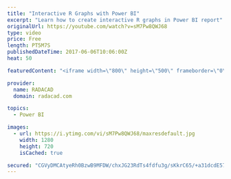 ```yaml
---
title: "Interactive R Graphs with Power BI"
excerpt: "Learn how to create interactive R graphs in Power BI report"
originalUrl: https://youtube.com/watch?v=sM7Pw8QWJ68
type: video
price: Free
length: PT5M7S
publishedDateTime: 2017-06-06T10:06:00Z
heat: 50

featuredContent: "<iframe width=\"800\" height=\"500\" frameborder=\"0\" src=\"https://www.youtube.com/embed/sM7Pw8QWJ68\" allow=\"accelerometer; autoplay; encrypted-media; gyroscope; picture-in-picture\" allowfullscreen></iframe>"

provider:
  name: RADACAD
  domain: radacad.com

topics:
  - Power BI

images:
  - url: https://i.ytimg.com/vi/sM7Pw8QWJ68/maxresdefault.jpg
    width: 1280
    height: 720
    isCached: true

secured: "CGVyDMCAtyeRh0BzwB9MFDW/chxJG23RdTs4fdfu3g/sKkrC65/+a31dcdE57Sybq3BwEl57v7nFpbwektXIhLeUTrn5AvIq5PNpcf3bnmsNMuKuh2FbglIj6NVzE0DK5dENO0QxkgiC+sGRnHZVqPTXARwEzHBJI8yFAfqw8XojIodeeY4wuPKs5cCAVP02Zal6b+xBfaW497ZJvnlg40ZneEFwsak4oENcFYTspjnyWZhIZsqhlwQnNIAzoRetmCxTEVSPqknBYAUAI8wVXx35NU3T8Oo2dSDwGziWaiZAnwO+8guBtB2D13kNy/3s7Uhmym9aT+Shw71fPDjvP1f5HIEXlz/cVqxLrdfPCGiIR22ybGsbz6COz90Qk4JkuFj4nUtmK6nDzmRHY7D04JNOe+GtHz7l2aA58XMi1BE=;bbwCYr14VNRmwdcgLrhlCQ=="
---
```


